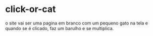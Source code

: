 # click-or-cat
o site vai ser uma pagina em branco com um pequeno gato na tela 
e quando se é clicado, faz um barulho e se multiplica.

